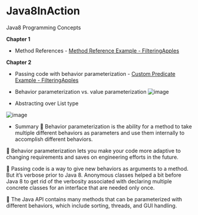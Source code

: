 # Java8InAction
Java8 Programming Concepts

**Chapter 1**
* Method References - [Method Reference Example - FilteringApples](https://github.com/ishan-aggarwal/Java8InAction/blob/main/lambdasinaction/chap1/FilteringApples.java)

**Chapter 2**
* Passing code with behavior parameterization - [Custom Predicate Example - FilteringApples](https://github.com/ishan-aggarwal/Java8InAction/blob/main/lambdasinaction/chap2/FilteringApples.java)

* Behavior parameterization vs. value parameterization
![image](https://user-images.githubusercontent.com/12678869/148015455-3e06344b-edec-4c8f-8b27-3d6aaf67f2f0.png)

* Abstracting over List type

![image](https://user-images.githubusercontent.com/12678869/148015681-40044d6f-2cb2-4f19-a98b-e21ca681b194.png)

* Summary
 Behavior parameterization is the ability for a method to take multiple different behaviors as parameters and use them internally to accomplish different behaviors.

 Behavior parameterization lets you make your code more adaptive to changing requirements and saves on engineering efforts in the future.

 Passing code is a way to give new behaviors as arguments to a method. But it’s verbose prior to Java 8. Anonymous classes helped a bit before Java 8 to get rid of the verbosity associated with declaring multiple concrete classes for an interface that are needed only once.

 The Java API contains many methods that can be parameterized with different behaviors, which include sorting, threads, and GUI handling.

